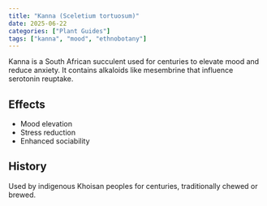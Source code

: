 ```yaml
---
title: "Kanna (Sceletium tortuosum)"
date: 2025-06-22
categories: ["Plant Guides"]
tags: ["kanna", "mood", "ethnobotany"]
---
```


Kanna is a South African succulent used for centuries to elevate mood and reduce anxiety. It contains alkaloids like mesembrine that influence serotonin reuptake.

## Effects

- Mood elevation
- Stress reduction
- Enhanced sociability

## History

Used by indigenous Khoisan peoples for centuries, traditionally chewed or brewed.

